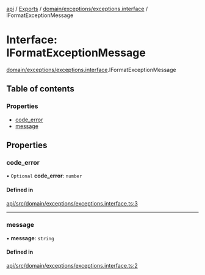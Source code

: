[api](../README.md) / [Exports](../modules.md) / [domain/exceptions/exceptions.interface](../modules/domain_exceptions_exceptions_interface.md) / IFormatExceptionMessage

# Interface: IFormatExceptionMessage

[domain/exceptions/exceptions.interface](../modules/domain_exceptions_exceptions_interface.md).IFormatExceptionMessage

## Table of contents

### Properties

- [code_error](domain_exceptions_exceptions_interface.IFormatExceptionMessage.md#code_error)
- [message](domain_exceptions_exceptions_interface.IFormatExceptionMessage.md#message)

## Properties

### code_error

• `Optional` **code_error**: `number`

#### Defined in

[api/src/domain/exceptions/exceptions.interface.ts:3](https://github.com/No-Country/c16-58-t-typescript/blob/d2fd85f/api/src/domain/exceptions/exceptions.interface.ts#L3)

---

### message

• **message**: `string`

#### Defined in

[api/src/domain/exceptions/exceptions.interface.ts:2](https://github.com/No-Country/c16-58-t-typescript/blob/d2fd85f/api/src/domain/exceptions/exceptions.interface.ts#L2)
